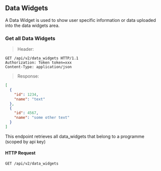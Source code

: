 ## Data Widgets

A Data Widget is used to show user specific information or data uploaded into
the data widgets area. 

### Get all Data Widgets

> Header:

``` http
GET /api/v2/data_widgets HTTP/1.1
Authorization: Token token=xxx
Content-Type: application/json
```
> Response:

```json
[
  {
    "id": 1234,
    "name": "text"
  },
  {
    "id": 4567,
    "name": "some other text"
  }
]
```

This endpoint retrieves all data_widgets that belong to a programme (scoped by api key)

#### HTTP Request

`GET /api/v2/data_widgets`
